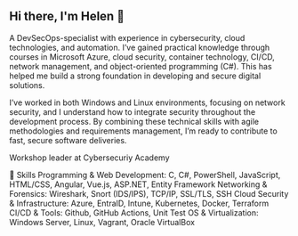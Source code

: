 ## Hi there, I'm Helen 👋

A DevSecOps-specialist with experience in cybersecurity, cloud technologies, and automation. I’ve gained practical knowledge through courses in Microsoft Azure, cloud security, container technology, CI/CD, network management, and object-oriented programming (C#). This has helped me build a strong foundation in developing and secure digital solutions.

I’ve worked in both Windows and Linux environments, focusing on network security, and I understand how to integrate security throughout the development process. By combining these technical skills with agile methodologies and requirements management, I’m ready to contribute to fast, secure software deliveries.

Workshop leader at Cybersecuriy Academy


🚀 Skills
Programming & Web Development: C, C#, PowerShell, JavaScript, HTML/CSS, Angular, Vue.js, ASP.NET, Entity Framework
Networking & Forensics: Wireshark, Snort (IDS/IPS), TCP/IP, SSL/TLS, SSH
Cloud Security & Infrastructure: Azure, EntraID, Intune, Kubernetes, Docker, Terraform
CI/CD & Tools: Github, GitHub Actions, Unit Test
OS & Virtualization: Windows Server, Linux, Vagrant, Oracle VirtualBox


<!--
**afroTechnologist/afroTechnologist** is a ✨ _special_ ✨ repository because its `README.md` (this file) appears on your GitHub profile.

Here are some ideas to get you started:

- 🔭 I’m currently working on ...
- 🌱 I’m currently learning ...
- 👯 I’m looking to collaborate on ...
- 🤔 I’m looking for help with ...
- 💬 Ask me about ...
- 📫 How to reach me: ...
- 😄 Pronouns: ...
- ⚡ Fun fact: ...
-->
